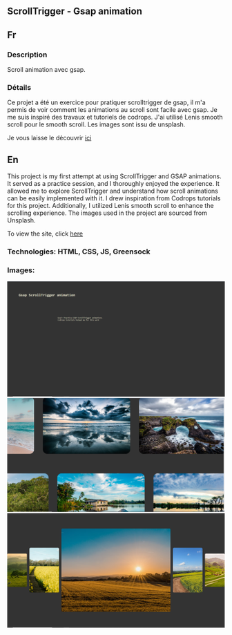 ## ScrollTrigger - Gsap animation

## Fr

### Description

Scroll animation avec gsap.

### Détails

Ce projet a été un exercice pour pratiquer scrolltrigger de gsap, il m'a permis de voir comment les animations au scroll sont facile avec gsap.
Je me suis inspiré des travaux et tutoriels de codrops.
J'ai utilisé Lenis smooth scroll pour le smooth scroll.
Les images sont issu de unsplash.

Je vous laisse le découvrir [ici](https://seblau02.github.io/scrolltrigger/)

## En

This project is my first attempt at using ScrollTrigger and GSAP animations. It served as a practice session, and I thoroughly enjoyed the experience. It allowed me to explore ScrollTrigger and understand how scroll animations can be easily implemented with it. I drew inspiration from Codrops tutorials for this project. Additionally, I utilized Lenis smooth scroll to enhance the scrolling experience. The images used in the project are sourced from Unsplash.

To view the site, click [here](https://seblau02.github.io/scrolltrigger/)

### Technologies: HTML, CSS, JS, Greensock

### Images:

<img src="assets/scrolltrigger1-3.png" alt="accueil" width="800">
<img src="assets/scrolltrigger2-3.png" alt="first" width="800">
<img src="assets/scrolltrigger3-3.png" alt="second" width="800">
